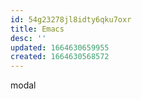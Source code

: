 ```yaml
---
id: 54g23278jl8idty6qku7oxr
title: Emacs
desc: ''
updated: 1664630659955
created: 1664630568572
---
```


modal